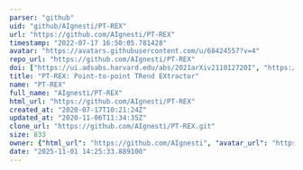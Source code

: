 ```yaml
---
parser: "github"
uid: "github/AIgnesti/PT-REX"
url: "https://github.com/AIgnesti/PT-REX"
timestamp: "2022-07-17 16:50:05.781428"
avatar: "https://avatars.githubusercontent.com/u/68424557?v=4"
repo_url: "https://github.com/AIgnesti/PT-REX"
doi: ["https://ui.adsabs.harvard.edu/abs/2021arXiv211012720I", "https://ui.adsabs.harvard.edu/abs/2021ascl.soft10021I/abstract"]
title: "PT-REX: Point-to-point TRend EXtractor"
name: "PT-REX"
full_name: "AIgnesti/PT-REX"
html_url: "https://github.com/AIgnesti/PT-REX"
created_at: "2020-07-17T10:21:24Z"
updated_at: "2020-11-06T11:34:35Z"
clone_url: "https://github.com/AIgnesti/PT-REX.git"
size: 833
owner: {"html_url": "https://github.com/AIgnesti", "avatar_url": "https://avatars.githubusercontent.com/u/68424557?v=4", "login": "AIgnesti", "type": "User"}
date: "2025-11-01 14:25:33.889100"
---
```


